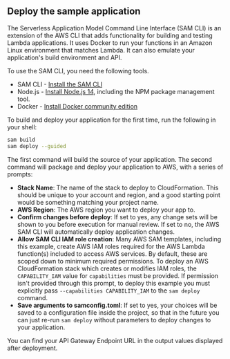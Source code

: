 ## Deploy the sample application

The Serverless Application Model Command Line Interface (SAM CLI) is an extension of the AWS CLI that adds functionality for building and testing Lambda applications. It uses Docker to run your functions in an Amazon Linux environment that matches Lambda. It can also emulate your application's build environment and API.

To use the SAM CLI, you need the following tools.

-   SAM CLI - [Install the SAM CLI](https://docs.aws.amazon.com/serverless-application-model/latest/developerguide/serverless-sam-cli-install.html)
-   Node.js - [Install Node.js 14](https://nodejs.org/en/), including the NPM package management tool.
-   Docker - [Install Docker community edition](https://hub.docker.com/search/?type=edition&offering=community)

To build and deploy your application for the first time, run the following in your shell:

```bash
sam build
sam deploy --guided
```

The first command will build the source of your application. The second command will package and deploy your application to AWS, with a series of prompts:

-   **Stack Name**: The name of the stack to deploy to CloudFormation. This should be unique to your account and region, and a good starting point would be something matching your project name.
-   **AWS Region**: The AWS region you want to deploy your app to.
-   **Confirm changes before deploy**: If set to yes, any change sets will be shown to you before execution for manual review. If set to no, the AWS SAM CLI will automatically deploy application changes.
-   **Allow SAM CLI IAM role creation**: Many AWS SAM templates, including this example, create AWS IAM roles required for the AWS Lambda function(s) included to access AWS services. By default, these are scoped down to minimum required permissions. To deploy an AWS CloudFormation stack which creates or modifies IAM roles, the `CAPABILITY_IAM` value for `capabilities` must be provided. If permission isn't provided through this prompt, to deploy this example you must explicitly pass `--capabilities CAPABILITY_IAM` to the `sam deploy` command.
-   **Save arguments to samconfig.toml**: If set to yes, your choices will be saved to a configuration file inside the project, so that in the future you can just re-run `sam deploy` without parameters to deploy changes to your application.

You can find your API Gateway Endpoint URL in the output values displayed after deployment.
